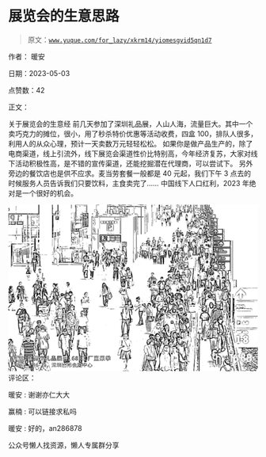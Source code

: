# 展览会的生意思路

> 原文：[`www.yuque.com/for_lazy/xkrm14/yiomesgvid5qn1d7`](https://www.yuque.com/for_lazy/xkrm14/yiomesgvid5qn1d7)



作者： 暖安



日期：2023-05-03



点赞数：42



正文：



关于展览会的生意经 前几天参加了深圳礼品展，人山人海，流量巨大。其中一个卖巧克力的摊位，很小，用了秒杀特价优惠等活动收费，四盒 100，排队人很多，利用人的从众心理，预计一天卖数万元轻轻松松。 如果你是做产品生产的，除了电商渠道，线上引流外，线下展览会渠道性价比特别高，今年经济复苏，大家对线下活动积极性高，是不错的宣传渠道，还能挖掘潜在代理商，可以尝试下。 另外旁边的餐饮店也是供不应求。麦当劳套餐一般都是 40 元起，我们下午 3 点去的时候服务人员告诉我们只要饮料，主食卖完了…… 中国线下人口红利，2023 年绝对是一个很好的机会。



![](img/bd2214e866fa0bc72f8748d170bde07f.png)  <ne-p id="u935aca3e" data-lake-id="u935aca3e">评论区：



暖安 : 谢谢亦仁大大



赢楠 : 可以链接求私吗



暖安 : 好的，an286878



公众号懒人找资源，懒人专属群分享

</ne-p>